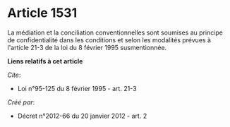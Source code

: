 # Article 1531

La médiation et la conciliation conventionnelles sont soumises au principe de confidentialité dans les conditions et selon
les modalités prévues à l'article 21-3 de la loi du 8 février 1995 susmentionnée.

**Liens relatifs à cet article**

_Cite_:

  - Loi n°95-125 du 8 février 1995 - art. 21-3

_Créé par_:

  - Décret n°2012-66 du 20 janvier 2012 - art. 2
